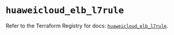 # `huaweicloud_elb_l7rule`

Refer to the Terraform Registry for docs: [`huaweicloud_elb_l7rule`](https://registry.terraform.io/providers/huaweicloud/huaweicloud/1.71.1/docs/resources/elb_l7rule).
